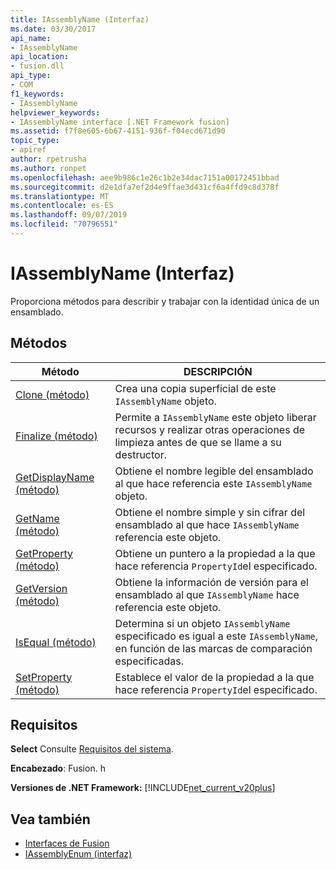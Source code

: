 ```yaml
---
title: IAssemblyName (Interfaz)
ms.date: 03/30/2017
api_name:
- IAssemblyName
api_location:
- fusion.dll
api_type:
- COM
f1_keywords:
- IAssemblyName
helpviewer_keywords:
- IAssemblyName interface [.NET Framework fusion]
ms.assetid: f7f8e605-6b67-4151-936f-f04ecd671d90
topic_type:
- apiref
author: rpetrusha
ms.author: ronpet
ms.openlocfilehash: aee9b986c1e26c1b2e34dac7151a00172451bbad
ms.sourcegitcommit: d2e1dfa7ef2d4e9ffae3d431cf6a4ffd9c8d378f
ms.translationtype: MT
ms.contentlocale: es-ES
ms.lasthandoff: 09/07/2019
ms.locfileid: "70796551"
---
```

# <a name="iassemblyname-interface"></a>IAssemblyName (Interfaz)
Proporciona métodos para describir y trabajar con la identidad única de un ensamblado.  
  
## <a name="methods"></a>Métodos  
  
|Método|DESCRIPCIÓN|  
|------------|-----------------|  
|[Clone (método)](iassemblyname-clone-method.md)|Crea una copia superficial de este `IAssemblyName` objeto.|  
|[Finalize (método)](iassemblyname-finalize-method.md)|Permite a `IAssemblyName` este objeto liberar recursos y realizar otras operaciones de limpieza antes de que se llame a su destructor.|  
|[GetDisplayName (método)](iassemblyname-getdisplayname-method.md)|Obtiene el nombre legible del ensamblado al que hace referencia este `IAssemblyName` objeto.|  
|[GetName (método)](iassemblyname-getname-method.md)|Obtiene el nombre simple y sin cifrar del ensamblado al que hace `IAssemblyName` referencia este objeto.|  
|[GetProperty (método)](iassemblyname-getproperty-method.md)|Obtiene un puntero a la propiedad a la que hace referencia `PropertyId`el especificado.|  
|[GetVersion (método)](iassemblyname-getversion-method.md)|Obtiene la información de versión para el ensamblado al que `IAssemblyName` hace referencia este objeto.|  
|[IsEqual (método)](iassemblyname-isequal-method.md)|Determina si un objeto `IAssemblyName` especificado es igual a este `IAssemblyName`, en función de las marcas de comparación especificadas.|  
|[SetProperty (método)](iassemblyname-setproperty-method.md)|Establece el valor de la propiedad a la que hace referencia `PropertyId`el especificado.|  
  
## <a name="requirements"></a>Requisitos  
 **Select** Consulte [Requisitos del sistema](../../get-started/system-requirements.md).  
  
 **Encabezado**: Fusion. h  
  
 **Versiones de .NET Framework:** [!INCLUDE[net_current_v20plus](../../../../includes/net-current-v20plus-md.md)]  
  
## <a name="see-also"></a>Vea también

- [Interfaces de Fusion](fusion-interfaces.md)
- [IAssemblyEnum (interfaz)](iassemblyenum-interface.md)
